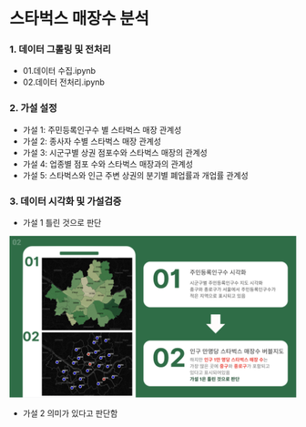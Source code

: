 # 스타벅스 매장수 분석

### 1. 데이터 그롤링 및 전처리
- 01.데이터 수집.ipynb
- 02.데이터 전처리.ipynb

### 2. 가설 설정 
- 가설 1: 주민등록인구수 별 스타벅스 매장 관계성
- 가설 2: 종사자 수별 스타벅스 매장 관계성
- 가설 3: 시군구별 상권 점포수와 스타벅스 매장의 관계성
- 가설 4: 업종별 점포 수와 스타벅스 매장과의 관계성
- 가설 5: 스타벅스와 인근 주변 상권의 분기별 폐업률과 개업률 관계성

### 3. 데이터 시각화 및 가설검증
- 가설 1 틀린 것으로 판단
<img width="1019" src="img/Screenshot 2024-04-04 at 2.36.45 PM.png">

- 가설 2 의미가 있다고 판단함
